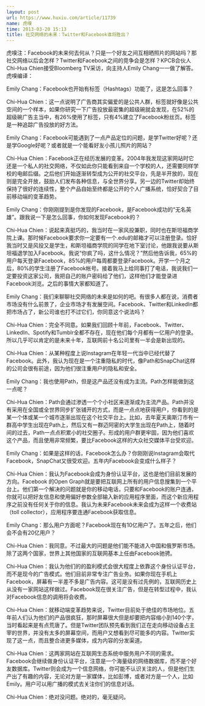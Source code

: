 ```yaml
---
layout: post
url: https://www.huxiu.com/article/11739
name: 虎嗅
time: 2013-03-20 15:13
title: 社交网络的未来：Twitter和Facebook谁将胜出？
---
```

虎嗅注：Facebook的未来何去何从？只是一个好友之间互相晒照片的网站吗？那社交网络以后会怎样？Twitter和Facebook之间的竞争会是怎样？KPCB合伙人Chi-Hua Chien接受Bloomberg TV采访，向主持人Emily Chang一一做了解答。虎嗅编译：

Emily Chang：Facebook也开始有标签（Hashtags）功能了，这是怎么回事？

Chi-Hua Chien：这一点说明了广告商其实偏爱的是公共人群，标签就好像是公共空间的一个样本，如果你研究一下广告投放最密集的超级碗就会发现，在52%的超级碗广告主当中，有26%使用了标签，只有4%建立了Facebook粉丝页。标签是一种追踪广告投放的好方法。

Emily Chang：Facebook可能遇到了一点产品定位的问题，是学Twitter好呢？还是学Google好呢？或者就是一个能看好友小孩儿照片的网站？

Chi-Hua Chien：Facebook正在经历发展的变革。2004年我发现这家网站时它还是一个私人的社交网络，不仅如此你只能看到来自一个学校的人，还需要同样学校的电邮后缀。之后他们开始逐渐转型成为公开的社交平台，先是半开放的，现在则是完全开放，鼓励人们发布各种信息，与全世界分享。另一边的Twitter却始终保持了很好的连续性，整个产品自始至终都是公开的个人广播系统，恰好契合了目前移动端的变革趋势。

Emily Chang：你刚刚提到是你发现的Facebook，是Facebook成功的“无名英雄”。跟我说一下是怎么回事，你如何发现Facebook的？

Chi-Hua Chien：说起来真挺巧的，我当时在一家风投兼职，同时也在斯坦福商学院上课。那时候Facebook要求你一定要有一个.edu的邮箱才可以注册登录。恰好我当时又是风投又是学生，和斯坦福商学院的同学在地下室讨论，他跟我说要从斯坦福退学加入Facebook。我说“你疯了吗，这什么情况？”然后他告诉我，65%的用户每天登录Facebook，85%的用户每周都要登录Facebook。开学一个月之后，80%的学生注册了Facebook帐号。接着我马上给同事打了电话，我说我们一定要投资这家公司，我把自己的账户密码给了他们，这样他们才能登录进Facebook浏览。之后的事情大家都知道了。

Emily Chang：我们来聊聊社交网络的未来是如何的吧。有很多人都在说，消费者市场没有什么前景了，企业市场才有发展空间。Facebook、Twitter和LinkedIn都把市场占了，新公司谁也打不过它们，你同意这个说法吗？

Chi-Hua Chien：完全不同意。如果我们回顾十年前，Facebook、Twitter、LinkedIn、Spotify和Tumblr全都不存在，现在他们每个月都有一亿用户的登录。所以几乎可以肯定的是未来十年，互联网前十名公司里有一半会是新出现的。

Chi-Hua Chien：从某种程度上说Instagram在年轻一代当中已经代替了Facebook。此外，我认为现在是一个注重隐私的时代，像Path和SnapChat这样的公司会很有前途，因为他们很注重用户的隐私和安全。

Emily Chang：我也使用Path，但是这产品还没有成为主流。Path怎样能做到这一点呢？

Chi-Hua Chien：Path会通过渗透一个个小社区来逐渐成为主流产品。Path并没有采用在全国或全世界同步扩张铺开的方式，而是一点点地获得用户，你看到的是某一个体或某一个城市逐渐出现在这个社交平台上。比如，去年夏天奥斯汀市有一群高中学生出现在Path上，然后又有一群迈阿密的大学生出现在Path上，随着时间的过去，Path一点点积累小的社交圈子。形成的用户群更牢固，因为他们喜欢这个产品，而且使用非常频繁，要比Facebook这样的大众社交媒体平台受欢迎。

Emily Chang：如果是这样的话，Facebook怎么办？你刚刚说Instagram会取代Facebook，SnapChat又很受欢迎。五年内Facebook会变成什么样子？

Chi-Hua Chien：我认为Facebook会成为身份认证平台，这也是他们目前发展的方向。Facebook 的Open Graph就是要把互联网上所有的用户信息搜集到一个平台上。他们第一个解决的问题就是你的移动电话，只要和Facebook的账户连通，你就可以把好友信息和使用偏好参数全部输入新的应用程序里面，而这个新应用程序之前没有任何关于你的信息。我认为未来Facebook未来会成为这样一个收费站（toll collector），应用程序要连通Facebook获取信息。

Emily Chang：那么用户方面呢？Facebook现在有10亿用户了。五年之后，他们会不会有20亿用户？

Chi-Hua Chien：我同意。不过最大的问题是他们能不能进入中国和俄罗斯市场。除了这两个国家，世界上其他国家的互联网基本上任由Facebook驰骋。

Chi-Hua Chien：我认为他们的的盈利模式会很大程度上依靠这个身份认证平台，而不是现今的广告模式。他们目前非常专注广告业务。如果你现在手机上Facebook，屏幕有一半差不多是广告内容。这可是没有过先例的，互联网历史上从没有一家网站这样做过。Facebook现在很关注广告，但是在转型过程中，我认对Facebook信息的调用将会收费。

Chi-Hua Chien：就移动端变革趋势来说，Twitter目前处于绝佳的市场地位。五年前人们认为他们的产品很疯狂，那时屏幕很大但是却要把内容缩小到140个字，当时看起来是有点荒唐了。但是Twitter团队预先看到我们正在走向移动设备占主宰的世界，并没有太多的屏幕空间，而用户又想看到尽可能多的内容。Twitter实现了这一点，而且整合进更多媒体，成为内容的分发渠道。

Chi-Hua Chien：这两家网站在互联网生态系统中服务用户不同的需求。Facebook会继续做身份认证平台，注意是一个海量级的网络数据库，而不是个好友数据库。Twitter则会成为一个信息网络，你可能不认识关注的人，但是他们生产出了有趣的内容，无论对方是一家媒体，比如彭博，或者对方是一个人，比如Emily。用户可以用广播的模式去关注你们的信息对话。

Chi-Hua Chien：绝对没问题。绝对的，毫无疑问。


